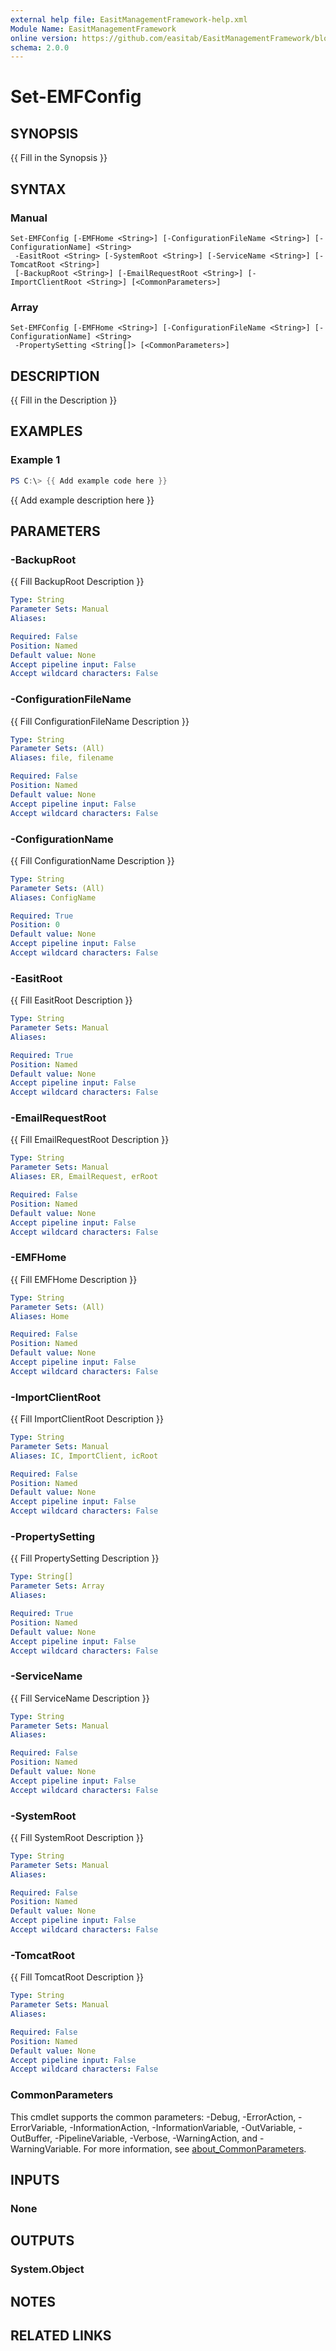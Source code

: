 ```yaml
---
external help file: EasitManagementFramework-help.xml
Module Name: EasitManagementFramework
online version: https://github.com/easitab/EasitManagementFramework/blob/development/docs/v1/Set-EMFConfig.md
schema: 2.0.0
---
```


# Set-EMFConfig

## SYNOPSIS
{{ Fill in the Synopsis }}

## SYNTAX

### Manual
```
Set-EMFConfig [-EMFHome <String>] [-ConfigurationFileName <String>] [-ConfigurationName] <String>
 -EasitRoot <String> [-SystemRoot <String>] [-ServiceName <String>] [-TomcatRoot <String>]
 [-BackupRoot <String>] [-EmailRequestRoot <String>] [-ImportClientRoot <String>] [<CommonParameters>]
```

### Array
```
Set-EMFConfig [-EMFHome <String>] [-ConfigurationFileName <String>] [-ConfigurationName] <String>
 -PropertySetting <String[]> [<CommonParameters>]
```

## DESCRIPTION
{{ Fill in the Description }}

## EXAMPLES

### Example 1
```powershell
PS C:\> {{ Add example code here }}
```

{{ Add example description here }}

## PARAMETERS

### -BackupRoot
{{ Fill BackupRoot Description }}

```yaml
Type: String
Parameter Sets: Manual
Aliases:

Required: False
Position: Named
Default value: None
Accept pipeline input: False
Accept wildcard characters: False
```

### -ConfigurationFileName
{{ Fill ConfigurationFileName Description }}

```yaml
Type: String
Parameter Sets: (All)
Aliases: file, filename

Required: False
Position: Named
Default value: None
Accept pipeline input: False
Accept wildcard characters: False
```

### -ConfigurationName
{{ Fill ConfigurationName Description }}

```yaml
Type: String
Parameter Sets: (All)
Aliases: ConfigName

Required: True
Position: 0
Default value: None
Accept pipeline input: False
Accept wildcard characters: False
```

### -EasitRoot
{{ Fill EasitRoot Description }}

```yaml
Type: String
Parameter Sets: Manual
Aliases:

Required: True
Position: Named
Default value: None
Accept pipeline input: False
Accept wildcard characters: False
```

### -EmailRequestRoot
{{ Fill EmailRequestRoot Description }}

```yaml
Type: String
Parameter Sets: Manual
Aliases: ER, EmailRequest, erRoot

Required: False
Position: Named
Default value: None
Accept pipeline input: False
Accept wildcard characters: False
```

### -EMFHome
{{ Fill EMFHome Description }}

```yaml
Type: String
Parameter Sets: (All)
Aliases: Home

Required: False
Position: Named
Default value: None
Accept pipeline input: False
Accept wildcard characters: False
```

### -ImportClientRoot
{{ Fill ImportClientRoot Description }}

```yaml
Type: String
Parameter Sets: Manual
Aliases: IC, ImportClient, icRoot

Required: False
Position: Named
Default value: None
Accept pipeline input: False
Accept wildcard characters: False
```

### -PropertySetting
{{ Fill PropertySetting Description }}

```yaml
Type: String[]
Parameter Sets: Array
Aliases:

Required: True
Position: Named
Default value: None
Accept pipeline input: False
Accept wildcard characters: False
```

### -ServiceName
{{ Fill ServiceName Description }}

```yaml
Type: String
Parameter Sets: Manual
Aliases:

Required: False
Position: Named
Default value: None
Accept pipeline input: False
Accept wildcard characters: False
```

### -SystemRoot
{{ Fill SystemRoot Description }}

```yaml
Type: String
Parameter Sets: Manual
Aliases:

Required: False
Position: Named
Default value: None
Accept pipeline input: False
Accept wildcard characters: False
```

### -TomcatRoot
{{ Fill TomcatRoot Description }}

```yaml
Type: String
Parameter Sets: Manual
Aliases:

Required: False
Position: Named
Default value: None
Accept pipeline input: False
Accept wildcard characters: False
```

### CommonParameters
This cmdlet supports the common parameters: -Debug, -ErrorAction, -ErrorVariable, -InformationAction, -InformationVariable, -OutVariable, -OutBuffer, -PipelineVariable, -Verbose, -WarningAction, and -WarningVariable. For more information, see [about_CommonParameters](http://go.microsoft.com/fwlink/?LinkID=113216).

## INPUTS

### None
## OUTPUTS

### System.Object
## NOTES

## RELATED LINKS
